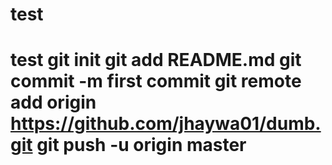 # test
# test git init git add README.md git commit -m first commit git remote add origin https://github.com/jhaywa01/dumb.git git push -u origin master
